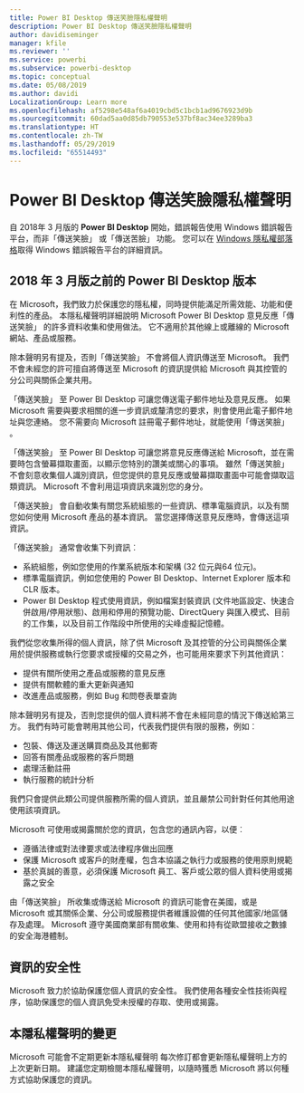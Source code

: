 ```yaml
---
title: Power BI Desktop 傳送笑臉隱私權聲明
description: Power BI Desktop 傳送笑臉隱私權聲明
author: davidiseminger
manager: kfile
ms.reviewer: ''
ms.service: powerbi
ms.subservice: powerbi-desktop
ms.topic: conceptual
ms.date: 05/08/2019
ms.author: davidi
LocalizationGroup: Learn more
ms.openlocfilehash: af5298e548af6a4019cbd5c1bcb1ad9676923d9b
ms.sourcegitcommit: 60dad5aa0d85db790553e537bf8ac34ee3289ba3
ms.translationtype: HT
ms.contentlocale: zh-TW
ms.lasthandoff: 05/29/2019
ms.locfileid: "65514493"
---
```

# <a name="power-bi-desktop-send-a-smile-privacy-statement"></a>Power BI Desktop 傳送笑臉隱私權聲明

自 2018年 3 月版的 **Power BI Desktop** 開始，錯誤報告使用 Windows 錯誤報告平台，而非「傳送笑臉」  或「傳送苦臉」  功能。 您可以在 [Windows 隱私權部落格](https://blogs.windows.com/windowsexperience/2018/01/24/microsoft-introduces-new-privacy-tools-ahead-of-data-privacy-day/)取得 Windows 錯誤報告平台的詳細資訊。 

## <a name="for-versions-of-power-bi-desktop-prior-to-march-2018"></a>2018 年 3 月版之前的 Power BI Desktop 版本

在 Microsoft，我們致力於保護您的隱私權，同時提供能滿足所需效能、功能和便利性的產品。 本隱私權聲明詳細說明 Microsoft Power BI Desktop 意見反應「傳送笑臉」  的許多資料收集和使用做法。 它不適用於其他線上或離線的 Microsoft 網站、產品或服務。

除本聲明另有提及，否則「傳送笑臉」  不會將個人資訊傳送至 Microsoft。 我們不會未經您的許可擅自將傳送至 Microsoft 的資訊提供給 Microsoft 與其控管的分公司與關係企業共用。

「傳送笑臉」  至 Power BI Desktop 可讓您傳送電子郵件地址及意見反應。 如果 Microsoft 需要與要求相關的進一步資訊或釐清您的要求，則會使用此電子郵件地址與您連絡。 您不需要向 Microsoft 註冊電子郵件地址，就能使用「傳送笑臉」  。

「傳送笑臉」  至 Power BI Desktop 可讓您將意見反應傳送給 Microsoft，並在需要時包含螢幕擷取畫面，以顯示您特別的讚美或關心的事項。 雖然「傳送笑臉」  不會刻意收集個人識別資訊，但您提供的意見反應或螢幕擷取畫面中可能會擷取這類資訊。 Microsoft 不會利用這項資訊來識別您的身分。

「傳送笑臉」  會自動收集有關您系統組態的一些資訊、標準電腦資訊，以及有關您如何使用 Microsoft 產品的基本資訊。 當您選擇傳送意見反應時，會傳送這項資訊。

「傳送笑臉」  通常會收集下列資訊︰

* 系統組態，例如您使用的作業系統版本和架構 (32 位元與64 位元)。
* 標準電腦資訊，例如您使用的 Power BI Desktop、Internet Explorer 版本和 CLR 版本。
* Power BI Desktop 程式使用資訊，例如檔案封裝資訊 (文件地區設定、快速合併啟用/停用狀態)、啟用和停用的預覽功能、DirectQuery 與匯入模式、目前的工作集，以及目前工作階段中所使用的尖峰虛擬記憶體。

我們從您收集所得的個人資訊，除了供 Microsoft 及其控管的分公司與關係企業用於提供服務或執行您要求或授權的交易之外，也可能用來要求下列其他資訊：

* 提供有關所使用之產品或服務的意見反應
* 提供有關軟體的重大更新與通知
* 改進產品或服務，例如 Bug 和問卷表單查詢

除本聲明另有提及，否則您提供的個人資料將不會在未經同意的情況下傳送給第三方。 我們有時可能會聘用其他公司，代表我們提供有限的服務，例如︰

* 包裝、傳送及運送購買商品及其他郵寄
* 回答有關產品或服務的客戶問題
* 處理活動註冊
* 執行服務的統計分析

我們只會提供此類公司提供服務所需的個人資訊，並且嚴禁公司針對任何其他用途使用該項資訊。

Microsoft 可使用或揭露關於您的資訊，包含您的通訊內容，以便︰

* 遵循法律或對法律要求或法律程序做出回應
* 保護 Microsoft 或客戶的財產權，包含本協議之執行力或服務的使用原則規範
* 基於真誠的善意，必須保護 Microsoft 員工、客戶或公眾的個人資料使用或揭露之安全

由「傳送笑臉」  所收集或傳送給 Microsoft 的資訊可能會在美國，或是 Microsoft 或其關係企業、分公司或服務提供者維護設備的任何其他國家/地區儲存及處理。 Microsoft 遵守美國商業部有關收集、使用和持有從歐盟接收之數據的安全海港體制。

## <a name="security-of-your-information"></a>資訊的安全性
Microsoft 致力於協助保護您個人資訊的安全性。 我們使用各種安全性技術與程序，協助保護您的個人資訊免受未授權的存取、使用或揭露。

## <a name="changes-to-this-privacy-statement"></a>本隱私權聲明的變更
Microsoft 可能會不定期更新本隱私權聲明 每次修訂都會更新隱私權聲明上方的上次更新日期。 建議您定期檢閱本隱私權聲明，以隨時獲悉 Microsoft 將以何種方式協助保護您的資訊。

